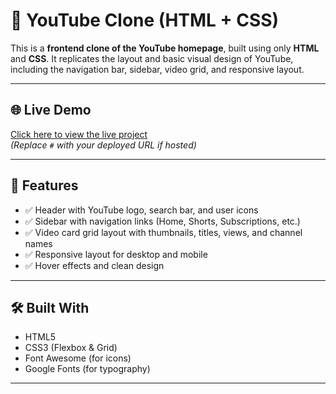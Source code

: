 # 🎥 YouTube Clone (HTML + CSS)

This is a **frontend clone of the YouTube homepage**, built using only **HTML** and **CSS**. It replicates the layout and basic visual design of YouTube, including the navigation bar, sidebar, video grid, and responsive layout.

---

## 🌐 Live Demo

[Click here to view the live project](#)  
_(Replace `#` with your deployed URL if hosted)_

---

## 🚀 Features

- ✅ Header with YouTube logo, search bar, and user icons
- ✅ Sidebar with navigation links (Home, Shorts, Subscriptions, etc.)
- ✅ Video card grid layout with thumbnails, titles, views, and channel names
- ✅ Responsive layout for desktop and mobile
- ✅ Hover effects and clean design

---

## 🛠️ Built With

- HTML5
- CSS3 (Flexbox & Grid)
- Font Awesome (for icons)
- Google Fonts (for typography)

---


